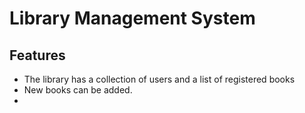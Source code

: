 # **Library Management System**

## Features

- The library has a collection of users and a list of registered books
- New books can be added.
-
